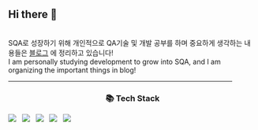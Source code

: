 <h2>Hi there 👋</h2> </br>
SQA로 성장하기 위해 개인적으로 QA기술 및 개발 공부를 하며 중요하게 생각하는 내용들은 <a href = "https://rowawa.tistory.com/">블로그</a> 에 정리하고 있습니다!
<br/>
I am personally studying development to grow into SQA, and I am organizing the important things in blog!</h4>
<hr width="90%">
<h3 align="center"><b>📚 Tech Stack</b></h3>
<div>
<img src="https://img.shields.io/badge/HTML5-orange?style=for-the-badge&logo=html5&logoColor=white"/></a> &nbsp
<img src="https://img.shields.io/badge/CSS3-blue?style=for-the-badge&logo=css3&logoColor=white"/></a> &nbsp
<img src="https://img.shields.io/badge/selenium-43B02A?style=for-the-badge&logo=selenium&logoColor=white"> &nbsp
<img src="https://img.shields.io/badge/javascript-yellow?style=for-the-badge&logo=javascript&logoColor=black"/></a> &nbsp
<img src="https://img.shields.io/badge/React-black?style=for-the-badge&logo=react&logoColor=blue"/></a> &nbsp
</div>


<!--
**YoungcheolLee/YoungcheolLee** is a ✨ _special_ ✨ repository because its `README.md` (this file) appears on your GitHub profile.

Here are some ideas to get you started:

뱃지
https://img.shields.io/badge/{보여질이름}-{배경컬러}?style=for-the-badge&logo={로고이름}&logoColor={로고컬러}

- 🔭 I’m currently working on ...
- 🌱 I’m currently learning ...
- 👯 I’m looking to collaborate on ...
- 🤔 I’m looking for help with ...
- 💬 Ask me about ...
- 📫 How to reach me: ...
- 😄 Pronouns: ...
- ⚡ Fun fact: ...
-->

